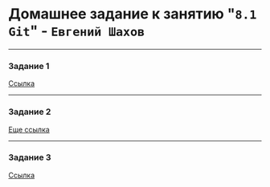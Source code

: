 # Домашнее задание к занятию "`8.1 Git`" - `Евгений Шахов`
---
### Задание 1

[Ссылка](https://github.com/126W/hw8.1/commit/f9e7296dd2c33938eeed2212b513b0a1f1fff61e)

---
### Задание 2

[Eще ссылка](https://github.com/126W/hw8.1/commit/0a6579fb93a55c5d5e55a9a1d38552bb8573cb7e)

---
### Задание 3

[Ссылка](https://github.com/126W/hw8.1/network) 
